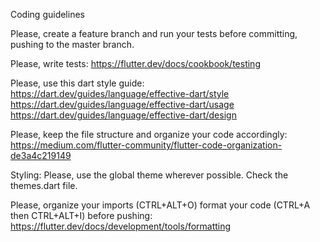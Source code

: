 Coding guidelines

Please, create a feature branch and run your tests before committing, pushing to the master branch.

Please, write tests: https://flutter.dev/docs/cookbook/testing

Please, use this dart style guide:
https://dart.dev/guides/language/effective-dart/style
https://dart.dev/guides/language/effective-dart/usage
https://dart.dev/guides/language/effective-dart/design

Please, keep the file structure and organize your code accordingly:
https://medium.com/flutter-community/flutter-code-organization-de3a4c219149

Styling:
Please, use the global theme wherever possible. Check the themes.dart file.

Please, organize your imports (CTRL+ALT+O) format your code (CTRL+A then CTRL+ALT+I) before pushing:
https://flutter.dev/docs/development/tools/formatting

